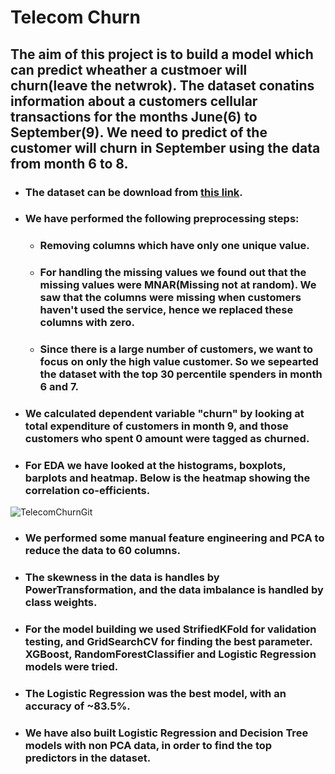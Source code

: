 # Telecom Churn
## The aim of this project is to build a model which can predict wheather a custmoer will churn(leave the netwrok). The dataset conatins information about a customers cellular transactions for the months June(6) to September(9). We need to predict of the customer will churn in September using the data from month 6 to 8.

* ### The dataset can be download from [this link](https://drive.google.com/file/d/1SWnADIda31mVFevFcfkGtcgBHTKKI94J/view).
* ### We have performed the following preprocessing steps:
  * ### Removing columns which have only one unique value.
  * ### For handling the missing values we found out that the missing values were MNAR(Missing not at random). We saw that the columns were missing when customers haven't used the service, hence we replaced these columns with zero.
  * ### Since there is a large number of customers, we want to focus on only the high value customer. So we sepearted the dataset with the top 30 percentile spenders in month 6 and 7.
* ### We calculated dependent variable "churn" by looking at total expenditure of customers in month 9, and those customers who spent 0 amount were tagged as churned.
* ### For EDA we have looked at the histograms, boxplots, barplots and heatmap. Below is the heatmap showing the correlation co-efficients.
![TelecomChurnGit](https://user-images.githubusercontent.com/77088516/125994623-84991dfb-f8c2-4ce2-bb85-f560e0deeb32.PNG)
* ### We performed some manual feature engineering and PCA to reduce the data to 60 columns.
* ### The skewness in the data is handles by PowerTransformation, and the data imbalance is handled by class weights. 
* ### For the model building we used StrifiedKFold for validation testing, and GridSearchCV for finding the best parameter. XGBoost, RandomForestClassifier and Logistic Regression models were tried.
* ### The Logistic Regression was the best model, with an accuracy of ~83.5%.
* ### We have also built Logistic Regression and Decision Tree models with non PCA data, in order to find the top predictors in the dataset.
